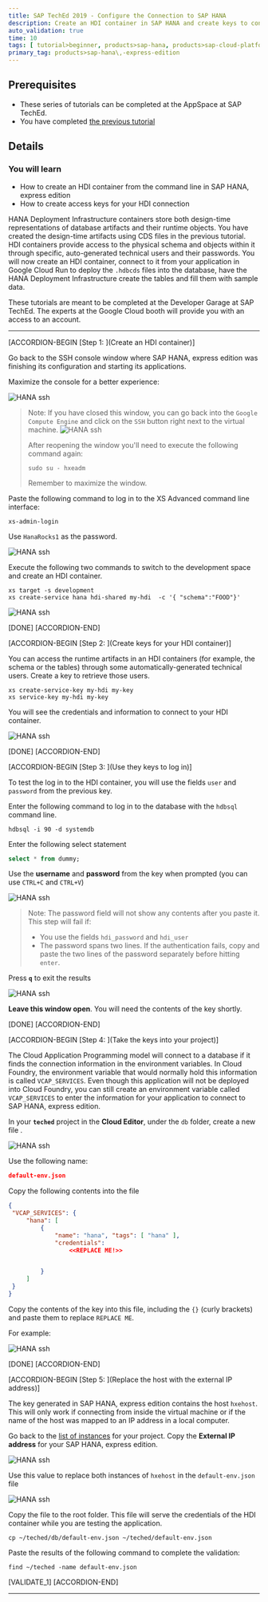 ```yaml
---
title: SAP TechEd 2019 - Configure the Connection to SAP HANA
description: Create an HDI container in SAP HANA and create keys to connect from your application
auto_validation: true
time: 10
tags: [ tutorial>beginner, products>sap-hana, products>sap-cloud-platform]
primary_tag: products>sap-hana\,-express-edition
---
```


## Prerequisites
  - These series of tutorials can be completed at the AppSpace at SAP TechEd.
  - You have completed [the previous tutorial](teched-google-cloud-run-2)

## Details
### You will learn
  - How to create an HDI container from the command line in SAP HANA, express edition
  - How to create access keys for your HDI connection

HANA Deployment Infrastructure containers store both design-time representations of database artifacts and their runtime objects. You have created the design-time artifacts using CDS files in the previous tutorial. HDI containers provide access to the physical schema and objects within it through specific, auto-generated technical users and their passwords.
You will now create an HDI container, connect to it from your application in Google Cloud Run to deploy the `.hdbcds` files into the database, have the HANA Deployment Infrastructure create the tables and fill them with sample data.

These tutorials are meant to be completed at the Developer Garage at SAP TechEd. The experts at the Google Cloud booth will provide you with an access to an account.

---

[ACCORDION-BEGIN [Step 1: ](Create an HDI container)]

Go back to the SSH console window where SAP HANA, express edition was finishing its configuration and starting its applications.

Maximize the console for a better experience:

![HANA ssh](max.png)

> Note: If you have closed this window, you can go back into the `Google Compute Engine` and click on the `SSH` button right next to the virtual machine.
>  ![HANA ssh](ssh.png)
>
> After reopening the window you'll need to execute the following command again:
> ```xli
> sudo su - hxeadm
> ```
> Remember to maximize the window.

Paste the following command to log in to the XS Advanced command line interface:

```text
xs-admin-login
```
Use `HanaRocks1` as the password.

![HANA ssh](2.png)

Execute the following two commands to switch to the development space and create an HDI container.

```text
xs target -s development
xs create-service hana hdi-shared my-hdi  -c '{ "schema":"FOOD"}'
```
![HANA ssh](3.png)


[DONE]
[ACCORDION-END]

[ACCORDION-BEGIN [Step 2: ](Create keys for your HDI container)]

You can access the runtime artifacts in an HDI containers (for example, the schema or the tables) through some automatically-generated technical users. Create a key to retrieve those users.

```text
xs create-service-key my-hdi my-key
xs service-key my-hdi my-key
```

You will see the credentials and information to connect to your HDI container.

![HANA ssh](4.png)

[DONE]
[ACCORDION-END]


[ACCORDION-BEGIN [Step 3: ](Use they keys to log in)]

To test the log in to the HDI container, you will use the fields `user` and `password` from the previous key.

Enter the following command to log in to the database with the `hdbsql` command line.

```text
hdbsql -i 90 -d systemdb
```
Enter the following select statement

```sql
select * from dummy;
```
Use the **username** and **password** from the key when prompted (you can use `CTRL+C` and `CTRL+V`)

![HANA ssh](5.png)

> Note: The password field will not show any contents after you paste it.
>  This step will fail if:
> - You use the fields `hdi_password` and `hdi_user`
> - The password spans two lines.  If the authentication fails, copy and paste the two lines of the password separately before hitting `enter`.

Press **`q`** to exit the results

![HANA ssh](6.png)

**Leave this window open**. You will need the contents of the key shortly.

[DONE]
[ACCORDION-END]

[ACCORDION-BEGIN [Step 4: ](Take the keys into your project)]

The Cloud Application Programming model will connect to a database if it finds the connection information in the environment variables. In Cloud Foundry, the environment variable that would normally hold this information is called `VCAP_SERVICES`. Even though this application will not be deployed into Cloud Foundry, you can still create an environment variable called  `VCAP_SERVICES` to enter the information for your application to connect to SAP HANA, express edition.

In your **`teched`** project in the **Cloud Editor**, under the `db` folder, create a new file .

![HANA ssh](8x.png)

Use the following name:

```json
default-env.json
```

Copy the following contents into the file

```json
{
 "VCAP_SERVICES": {
     "hana": [
         {
             "name": "hana", "tags": [ "hana" ],
             "credentials":
                 <<REPLACE ME!>>


         }
     ]
 }
}
```



Copy the contents of the key into this file, including the `{}` (curly brackets) and paste them to replace `REPLACE ME`.

For example:

![HANA ssh](11.png)

[DONE]
[ACCORDION-END]

[ACCORDION-BEGIN [Step 5: ](Replace the host with the external IP address)]

The key generated in SAP HANA, express edition contains the host `hxehost`. This will only work if connecting from inside the virtual machine or if the name of the host was mapped to an IP address in a local computer.

Go back to the [list of instances](https://console.cloud.google.com/compute/instances) for your project. Copy the **External IP address** for your SAP HANA, express edition.

![HANA ssh](12.png)

Use this value to replace both instances of `hxehost` in the `default-env.json` file

![HANA ssh](13.png)

Copy the file to the root folder. This file will serve the credentials of the HDI container while you are testing the application.

```ssh
cp ~/teched/db/default-env.json ~/teched/default-env.json
```

Paste the results of the following command to complete the validation:

```ssh
find ~/teched -name default-env.json
```

[VALIDATE_1]
[ACCORDION-END]




---
